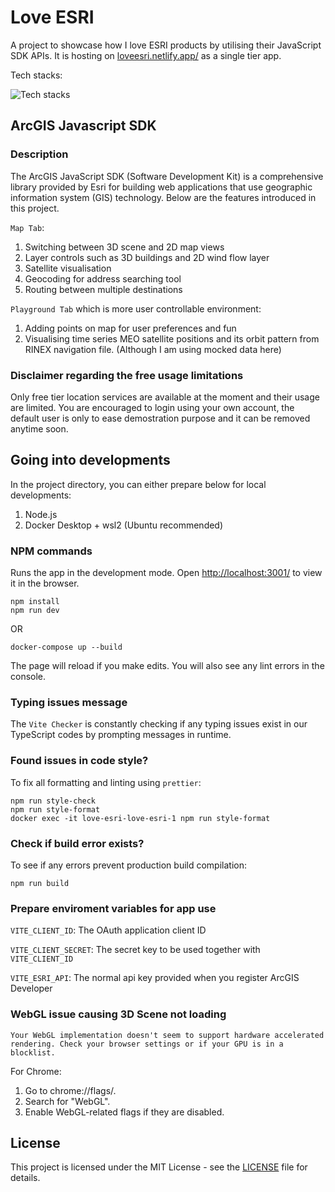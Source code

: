 # Love ESRI

A project to showcase how I love ESRI products by utilising their JavaScript SDK APIs. It is hosting on [loveesri.netlify.app/](https://loveesri.netlify.app/) as a single tier app.

Tech stacks:

![Tech stacks](https://skillicons.dev/icons?i=vite,ts,react,tailwindcss,css,html,docker,ubuntu,bash,npm,netlify)

## ArcGIS Javascript SDK

### Description

The ArcGIS JavaScript SDK (Software Development Kit) is a comprehensive library provided by Esri for building web applications that use geographic information system (GIS) technology. Below are the features introduced in this project.

`Map Tab`:

1. Switching between 3D scene and 2D map views
2. Layer controls such as 3D buildings and 2D wind flow layer
3. Satellite visualisation
4. Geocoding for address searching tool
5. Routing between multiple destinations

`Playground Tab` which is more user controllable environment:

1. Adding points on map for user preferences and fun
2. Visualising time series MEO satellite positions and its orbit pattern from RINEX navigation file. (Although I am using mocked data here)

### Disclaimer regarding the free usage limitations

Only free tier location services are available at the moment and their usage are limited. You are encouraged to login using your own account, the default user is only to ease demostration purpose and it can be removed anytime soon.

## Going into developments

In the project directory, you can either prepare below for local developments:

1. Node.js
2. Docker Desktop + wsl2 (Ubuntu recommended)

### NPM commands

Runs the app in the development mode. Open [http://localhost:3001/](http://localhost:3001/) to view it in the browser.

```
npm install
npm run dev
```

OR

```
docker-compose up --build
```

The page will reload if you make edits.
You will also see any lint errors in the console.

### Typing issues message

The `Vite Checker` is constantly checking if any typing issues exist in
our TypeScript codes by prompting messages in runtime.

### Found issues in code style?

To fix all formatting and linting using `prettier`:

```
npm run style-check
npm run style-format
docker exec -it love-esri-love-esri-1 npm run style-format

```

### Check if build error exists?

To see if any errors prevent production build compilation:

```
npm run build
```

### Prepare enviroment variables for app use

`VITE_CLIENT_ID`: The OAuth application client ID

`VITE_CLIENT_SECRET`: The secret key to be used together with `VITE_CLIENT_ID`

`VITE_ESRI_API`: The normal api key provided when you register ArcGIS Developer

### WebGL issue causing 3D Scene not loading

`Your WebGL implementation doesn't seem to support hardware accelerated rendering. Check your browser settings or if your GPU is in a blocklist.`

For Chrome:

1. Go to chrome://flags/.
2. Search for "WebGL".
3. Enable WebGL-related flags if they are disabled.

## License

This project is licensed under the MIT License - see the [LICENSE](LICENSE) file for details.
